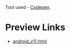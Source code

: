 Tool used - [Codepen](https://codepen.io/?ref=lagandlog.com).
# Preview Links

- [android_v11.html](https://codepen.io/sasiKdharan/pen/LYyjOZM)